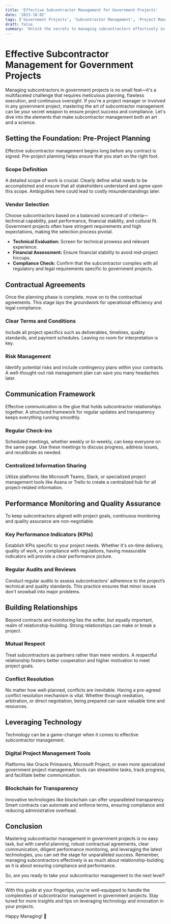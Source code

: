 ```yaml
---
title: 'Effective Subcontractor Management for Government Projects'
date: '2023-10-02'
tags: ['Government Projects', 'Subcontractor Management', 'Project Management']
draft: false
summary: 'Unlock the secrets to managing subcontractors effectively in government projects with our comprehensive guide. Learn best practices, key strategies, and innovative approaches to ensure project success and compliance.'
---
```


# Effective Subcontractor Management for Government Projects

Managing subcontractors in government projects is no small feat—it's a multifaceted challenge that requires meticulous planning, flawless execution, and continuous oversight. If you're a project manager or involved in any government project, mastering the art of subcontractor management can be your secret weapon to ensure project success and compliance. Let's dive into the elements that make subcontractor management both an art and a science.

## Setting the Foundation: Pre-Project Planning

Effective subcontractor management begins long before any contract is signed. Pre-project planning helps ensure that you start on the right foot.

### Scope Definition

A detailed scope of work is crucial. Clearly define what needs to be accomplished and ensure that all stakeholders understand and agree upon this scope. Ambiguities here could lead to costly misunderstandings later.

### Vendor Selection

Choose subcontractors based on a balanced scorecard of criteria—technical capability, past performance, financial stability, and cultural fit. Government projects often have stringent requirements and high expectations, making the selection process pivotal.

- **Technical Evaluation:** Screen for technical prowess and relevant experience.
- **Financial Assessment:** Ensure financial stability to avoid mid-project hiccups.
- **Compliance Check:** Confirm that the subcontractor complies with all regulatory and legal requirements specific to government projects.

## Contractual Agreements

Once the planning phase is complete, move on to the contractual agreements. This stage lays the groundwork for operational efficiency and legal compliance.

### Clear Terms and Conditions

Include all project specifics such as deliverables, timelines, quality standards, and payment schedules. Leaving no room for interpretation is key.

### Risk Management

Identify potential risks and include contingency plans within your contracts. A well-thought-out risk management plan can save you many headaches later.

## Communication Framework

Effective communication is the glue that holds subcontractor relationships together. A structured framework for regular updates and transparency keeps everything running smoothly.

### Regular Check-ins

Scheduled meetings, whether weekly or bi-weekly, can keep everyone on the same page. Use these meetings to discuss progress, address issues, and recalibrate as needed.

### Centralized Information Sharing

Utilize platforms like Microsoft Teams, Slack, or specialized project management tools like Asana or Trello to create a centralized hub for all project-related information.

## Performance Monitoring and Quality Assurance

To keep subcontractors aligned with project goals, continuous monitoring and quality assurance are non-negotiable.

### Key Performance Indicators (KPIs)

Establish KPIs specific to your project needs. Whether it's on-time delivery, quality of work, or compliance with regulations, having measurable indicators will provide a clear performance picture.

### Regular Audits and Reviews

Conduct regular audits to assess subcontractors' adherence to the project’s technical and quality standards. This practice ensures that minor issues don't snowball into major problems.

## Building Relationships

Beyond contracts and monitoring lies the softer, but equally important, realm of relationship-building. Strong relationships can make or break a project.

### Mutual Respect

Treat subcontractors as partners rather than mere vendors. A respectful relationship fosters better cooperation and higher motivation to meet project goals.

### Conflict Resolution

No matter how well-planned, conflicts are inevitable. Having a pre-agreed conflict resolution mechanism is vital. Whether through mediation, arbitration, or direct negotiation, being prepared can save valuable time and resources.

## Leveraging Technology

Technology can be a game-changer when it comes to effective subcontractor management.

### Digital Project Management Tools

Platforms like Oracle Primavera, Microsoft Project, or even more specialized government project management tools can streamline tasks, track progress, and facilitate better communication.

### Blockchain for Transparency

Innovative technologies like blockchain can offer unparalleled transparency. Smart contracts can automate and enforce terms, ensuring compliance and reducing administrative overhead.

## Conclusion

Mastering subcontractor management in government projects is no easy task, but with careful planning, robust contractual agreements, clear communication, diligent performance monitoring, and leveraging the latest technologies, you can set the stage for unparalleled success. Remember, managing subcontractors effectively is as much about relationship-building as it is about ensuring compliance and performance.

So, are you ready to take your subcontractor management to the next level?

---
With this guide at your fingertips, you're well-equipped to handle the complexities of subcontractor management in government projects. Stay tuned for more insights and tips on leveraging technology and innovation in your projects.

Happy Managing! 🎉